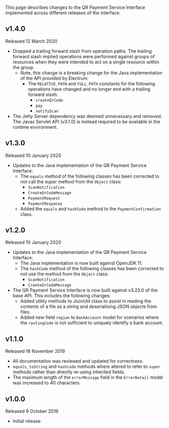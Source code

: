 This page describes changes to the QR Payment Service Interface implemented across different releases of the interface.

## v1.4.0
Released 12 March 2020

- Dropped a trailing forward slash from operation paths. The trailing forward slash implied operations were performed against groups of resources when they were intended to act on a single resource within the group.
  - Note, this change is a breaking change for the Java implementation of the API provided by Electrum:
    - The `RELATIVE_PATH` and `FULL_PATH` constants for the following operations have changed and no longer end with a trailing forward slash:
      - `createQrCode`
      - `pay`
      - `notifyScan`
- The Jetty Server dependency was deemed unnecessary and removed. The Javax Servlet API (v3.1.0) is instead required to be available in the runtime environment.

## v1.3.0
Released 10 January 2020

* Updates to the Java implementation of the QR Payment Service Interface:
    * The `equals` method of the following classes has been corrected to not call the super method from the `Object` class:
        * `ScanNotification`
        * `CreateQrCodeMessage`
        * `PaymentRequest`
        * `PaymentResponse`
    * Added the `equals` and `hashCode` method to the `PaymentConfirmation` class.

## v1.2.0
Released 10 January 2020

* Updates to the Java implementation of the QR Payment Service Interface:
    * The Java implementation is now built against OpenJDK 11.
    * The `hashCode` method of the following classes has been corrected to not use the method from the `Object` class:
        * `ScanNotification`
        * `CreateQrCodeMessage`
* The QR Payment Service Interface is now built against v3.23.0 of the base API. This includes the following changes:
    * Added utility methods to JsonUtil class to assist in reading the contents of a file as a string and deserialising JSON objects from files.
    * Added new field `region` to `BankAccount` model for scenarios where the `routingCode` is not sufficient to uniquely identify a bank account.

## v1.1.0
Released 18 November 2019

* All documentation was reviewed and updated for correctness.
* `equals`, `toString` and `hashcode` methods where altered to refer to `super` methods rather than directly re-using inherited fields.
* The maximum length of the `errorMessage` field in the `ErrorDetail` model was increased to 40 characters.

## v1.0.0
Released 9 October 2019

* Initial release
